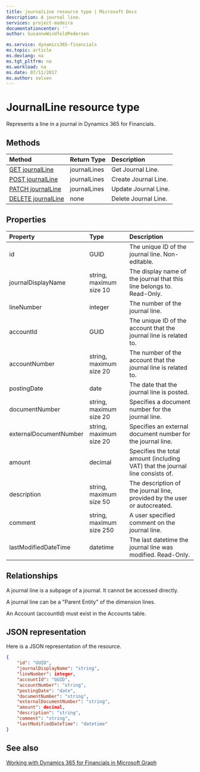 ```yaml
---
title: journalLine resource type | Microsoft Docs
description: A journal line.
services: project-madeira
documentationcenter: ''
author: SusanneWindfeldPedersen

ms.service: dynamics365-financials
ms.topic: article
ms.devlang: na
ms.tgt_pltfrm: na
ms.workload: na
ms.date: 07/11/2017
ms.author: solsen
---
```


# JournalLine resource type
Represents a line in a journal in Dynamics 365 for Financials.

## Methods

| Method                                                    | Return Type|Description         |
|:----------------------------------------------------------|:-----------|:-------------------|
|[GET journalLine](../api/dynamics_get_journalline.md)      |journalLines|Get Journal Line.   |
|[POST journalLine](../api/dynamics_create_journalline.md)  |journalLines|Create Journal Line.|
|[PATCH journalLine](../api/dynamics_update_journalline.md) |journalLines|Update Journal Line.|
|[DELETE journalLine](../api/dynamics_delete_journalline.md)|none        |Delete Journal Line.|

## Properties
| Property	           | Type	                |Description                                                        |
|:---------------------|:-----------------------|:------------------------------------------------------------------|
|id                    |GUID                    |The unique ID of the journal line. Non-editable.                   |
|journalDisplayName    |string, maximum size 10 |The display name of the journal that this line belongs to. Read-Only.|
|lineNumber            |integer                 |The number of the journal line.                                    |
|accountId             |GUID                    |The unique ID of the account that the journal line is related to.  |
|accountNumber         |string, maximum size 20 |The number of the account that the journal line is related to.     |
|postingDate           |date                    |The date that the journal line is posted.                          |
|documentNumber        |string, maximum size 20 |Specifies a document number for the journal line.                  |
|externalDocumentNumber|string, maximum size 20 |Specifies an external document number for the journal line.        |
|amount                |decimal                 |Specifies the total amount (including VAT) that the journal line consists of.|
|description           |string, maximum size 50 |The description of the journal line, provided by the user or autocreated.|
|comment               |string, maximum size 250|A user specified comment on the journal line.                      |
|lastModifiedDateTime  |datetime                |The last datetime the journal line was modified. Read-Only.        |

## Relationships
A journal line is a subpage of a journal. It cannot be accessed directly.

A journal line can be a "Parent Entity" of the dimension lines.

An Account (accountId) must exist in the Accounts table.


## JSON representation

Here is a JSON representation of the resource.


```json
{
    "id": "GUID",
    "journalDisplayName": "string",
    "lineNumber": integer,
    "accountId": "GUID",
    "accountNumber": "string",
    "postingDate": "date",
    "documentNumber": "string",
    "externalDocumentNumber": "string",
    "amount": decimal,
    "description": "string",
    "comment": "string",
    "lastModifiedDateTime": "datetime"
}
```

## See also
[Working with Dynamics 365 for Financials in Microsoft Graph](../resources/dynamics_overview.md) 
